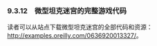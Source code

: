 ### 9.3.12　微型坦克迷宫的完整游戏代码

读者可以从站点下载微型坦克迷宫的全部代码和资源：<a class="my_markdown" href="['http://examples.oreilly.com/0636920013327/']">http://examples.oreilly.com/0636920013327/</a>。

